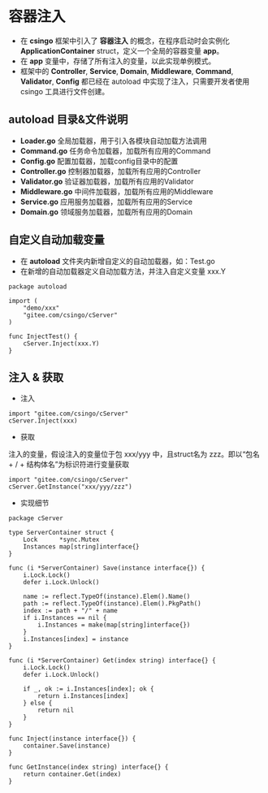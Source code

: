 # 容器注入

- 在 **csingo** 框架中引入了 **容器注入** 的概念，在程序启动时会实例化 **ApplicationContainer** struct，定义一个全局的容器变量 **app**。  
- 在 **app** 变量中，存储了所有注入的变量，以此实现单例模式。
- 框架中的 **Controller**, **Service**, **Domain**, **Middleware**, **Command**, **Validator**, **Config** 都已经在 autoload 中实现了注入，只需要开发者使用 csingo 工具进行文件创建。

## autoload 目录&文件说明

- **Loader.go** 全局加载器，用于引入各模块自动加载方法调用
- **Command.go** 任务命令加载器，加载所有应用的Command
- **Config.go** 配置加载器，加载config目录中的配置
- **Controller.go** 控制器加载器，加载所有应用的Controller
- **Validator.go** 验证器加载器，加载所有应用的Validator
- **Middleware.go** 中间件加载器，加载所有应用的Middleware
- **Service.go** 应用服务加载器，加载所有应用的Service
- **Domain.go** 领域服务加载器，加载所有应用的Domain

## 自定义自动加载变量

- 在 **autoload** 文件夹内新增自定义的自动加载器，如：Test.go
- 在新增的自动加载器定义自动加载方法，并注入自定义变量 xxx.Y

```golang
package autoload

import (
	"demo/xxx"
	"gitee.com/csingo/cServer"
)

func InjectTest() {
	cServer.Inject(xxx.Y)
}

```

## 注入 & 获取

- 注入

```golang
import "gitee.com/csingo/cServer"
cServer.Inject(xxx)
```

- 获取

注入的变量，假设注入的变量位于包 xxx/yyy 中，且struct名为 zzz。即以“包名 + / + 结构体名”为标识符进行变量获取

```golang
import "gitee.com/csingo/cServer"
cServer.GetInstance("xxx/yyy/zzz")
```

- 实现细节

```golang
package cServer

type ServerContainer struct {
	Lock      *sync.Mutex
	Instances map[string]interface{}
}

func (i *ServerContainer) Save(instance interface{}) {
	i.Lock.Lock()
	defer i.Lock.Unlock()

	name := reflect.TypeOf(instance).Elem().Name()
	path := reflect.TypeOf(instance).Elem().PkgPath()
	index := path + "/" + name
	if i.Instances == nil {
		i.Instances = make(map[string]interface{})
	}
	i.Instances[index] = instance
}

func (i *ServerContainer) Get(index string) interface{} {
	i.Lock.Lock()
	defer i.Lock.Unlock()

	if _, ok := i.Instances[index]; ok {
		return i.Instances[index]
	} else {
		return nil
	}
}

func Inject(instance interface{}) {
	container.Save(instance)
}

func GetInstance(index string) interface{} {
	return container.Get(index)
}
```